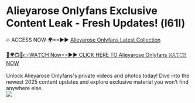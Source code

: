 # Alieyarose Onlyfans Exclusive Content Leak - Fresh Updates! (l61l)

🔥 ACCESS NOW 🌍==►► <a href="https://tinyurl.com/kvy9nzfs" rel="nofollow">Alieyarose Onlyfans Latest Collection</a>
<br><br>
[🔴🌍📺📱👉WA𝚃CH Now==►► CLICK HERE TO Alieyarose Onlyfans 𝚆𝙰𝚃𝙲𝙷 NOW](https://tinyurl.com/kvy9nzfs)
<br><br>
Unlock Alieyarose Onlyfans's private videos and photos today! Dive into the newest 2025 content updates and explore exclusive material you won’t find anywhere else.
<br>
<a href="https://tinyurl.com/kvy9nzfs" rel="nofollow" data-target="animated-image.originalLink"><img src="https://camo.githubusercontent.com/8a4f000d20f83aca3bf7ec5f350d767afa0574a8a352519fd8cfa583a6f93a33/68747470733a2f2f692e696d6775722e636f6d2f644a486b345a712e676966" data-canonical-src="https://i.imgur.com/dJHk4Zq.gif" style="max-width: 100%; display: inline-block;" data-target="animated-image.originalImage"></a>
<br>
